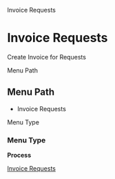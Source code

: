 
Invoice Requests
# Invoice Requests


Create Invoice for Requests

Menu Path
## Menu Path



- Invoice Requests

Menu Type
### Menu Type

**Process**


[Invoice Requests](functional-guide/process/process-r_requestinvoice.md)